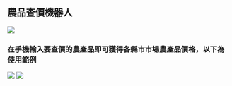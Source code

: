 ## 農品查價機器人
![](https://i.imgur.com/hISLVHh.jpg)
<br>
### 在手機輸入要查價的農產品即可獲得各縣市市場農產品價格，以下為使用範例
![](https://i.imgur.com/Y74GC9w.jpg)
![](https://i.imgur.com/0B2qV9t.jpg)
